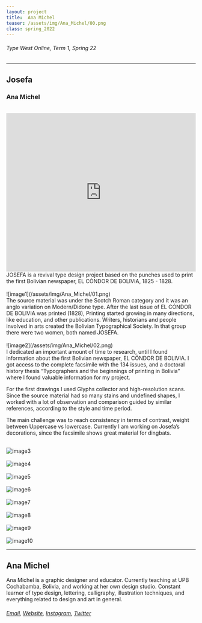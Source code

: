 ```yaml
---
layout: project
title:  Ana Michel
teaser: /assets/img/Ana_Michel/00.png
class: spring_2022
---
```

###### Type West Online, Term 1, Spring 22 ######
---
## Josefa ##
### Ana Michel ###
<br>
<iframe width="100%" height="420" src="https://www.youtube.com/embed/Z8n_noxbgdE?rel=0&modestbranding=1&autohide=1&controls=1&showinfo=0&showtitle=0" title="YouTube video player" frameborder="0" allow="accelerometer; autoplay; clipboard-write; encrypted-media; gyroscope; picture-in-picture" allowfullscreen></iframe>
<br>
JOSEFA is a revival type design project based on the punches used to print the first Bolivian newspaper, EL CÓNDOR DE BOLIVIA, 1825 - 1828.
<br><br>
![image1](/assets/img/Ana_Michel/01.png)
<br>
The source material was under the Scotch Roman category and it was an anglo variation on Modern/Didone type. After the last issue of EL CÓNDOR DE BOLIVIA was printed (1828), Printing started growing in many directions, like education, and other publications. Writers, historians and people involved in arts created the Bolivian Typographical Society. In that group there were two women, both named JOSEFA.
<br><br>
![image2](/assets/img/Ana_Michel/02.png)
<br>
I dedicated an important amount of time to research, until I found information about the first Bolivian newspaper, EL CÓNDOR DE BOLIVIA. I got access to the complete facsimile with the 134 issues, and a doctoral history thesis “Typographers and the beginnings of printing in Bolivia” where I found valuable information for my project.

For the first drawings I used Glyphs collector and high-resolution scans. Since the source material had so many stains and undefined shapes, I worked with a lot of observation and comparison guided by similar references, according to the style and time period.

The main challenge was to reach consistency in terms of contrast, weight between Uppercase vs lowercase. Currently I am working on Josefa’s decorations, since the facsimile shows great material for dingbats.
<br><br>

![image3](/assets/img/Ana_Michel/03.png)
<br><br>
![image4](/assets/img/Ana_Michel/04.png)
<br><br>
![image5](/assets/img/Ana_Michel/05.png)
<br><br>
![image6](/assets/img/Ana_Michel/06.png)
<br><br>
![image7](/assets/img/Ana_Michel/07.png)
<br><br>
![image8](/assets/img/Ana_Michel/08.png)
<br><br>
![image9](/assets/img/Ana_Michel/09.png)
<br><br>
![image10](/assets/img/Ana_Michel/10.png)

---
## Ana Michel ##
Ana Michel is a graphic designer and educator. Currently teaching at UPB Cochabamba, Bolivia, and working at her own design studio. Constant learner of type design, lettering, calligraphy, illustration techniques, and everything related to design and art in general.
<br>
###### [Email](mailto:ana.michel@gmail.com), [Website](https://www.behance.net/ana_michel), [Instagram](https://www.instagram.com/anamicheldesign/), [Twitter](https://twitter.com/AnaMich85101660/) ######
